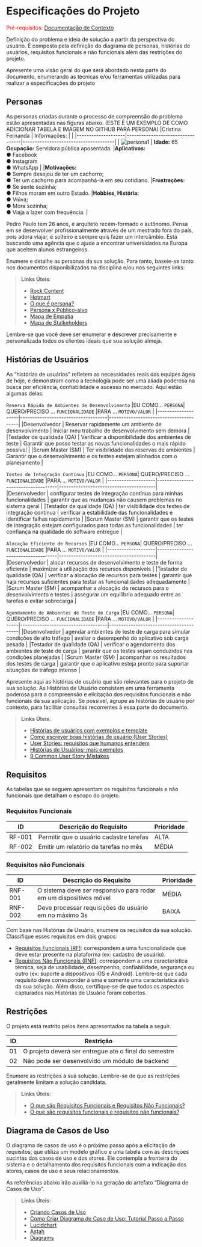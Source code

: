 # Especificações do Projeto

<span style="color:red">Pré-requisitos: <a href="1-Documentação de Contexto.md"> Documentação de Contexto</a></span>

Definição do problema e ideia de solução a partir da perspectiva do usuário. É composta pela definição do  diagrama de personas, histórias de usuários, requisitos funcionais e não funcionais além das restrições do projeto.

Apresente uma visão geral do que será abordado nesta parte do documento, enumerando as técnicas e/ou ferramentas utilizadas para realizar a especificações do projeto

## Personas

As personas criadas durante o processo de compreensão do problema estão apresentadas nas figuras abaixo. 
(ESTE É UM EXEMPLO DE COMO ADICIONAR TABELA E IMAGEM NO GITHUB PARA PERSONA)
|Cristina Fernanda      | Informações:                       |                                        |
|--------------------|----------------------------------|--------------------------------------|
| ![persona1](/src/imagens/persona1.jpg) | **Idade:** 65 <br> **Ocupação:** Servidora pública aposentada. |**Aplicativos:**<br>● Facebook  <br>● Instagram<br>● WhatsApp   |
|**Motivações:**<br>● Sempre desejou de ter um cachorro;<br>● Ter um cachorro para acompanhá-la em seu cotidiano. |**Frustrações:**<br>● Se sente sozinha; <br>● Filhos moram em outro Estado. |**Hobbies, História:**<br>● Viúva; <br>● Mora sozinha; <br>● Viaja a lazer com frequência. |

Pedro Paulo tem 26 anos, é arquiteto recém-formado e autônomo. Pensa em se desenvolver profissionalmente através de um mestrado fora do país, pois adora viajar, é solteiro e sempre quis fazer um intercâmbio. Está buscando uma agência que o ajude a encontrar universidades na Europa que aceitem alunos estrangeiros.

Enumere e detalhe as personas da sua solução. Para tanto, baseie-se tanto nos documentos disponibilizados na disciplina e/ou nos seguintes links:

> **Links Úteis**:
> - [Rock Content](https://rockcontent.com/blog/personas/)
> - [Hotmart](https://blog.hotmart.com/pt-br/como-criar-persona-negocio/)
> - [O que é persona?](https://resultadosdigitais.com.br/blog/persona-o-que-e/)
> - [Persona x Público-alvo](https://flammo.com.br/blog/persona-e-publico-alvo-qual-a-diferenca/)
> - [Mapa de Empatia](https://resultadosdigitais.com.br/blog/mapa-da-empatia/)
> - [Mapa de Stalkeholders](https://www.racecomunicacao.com.br/blog/como-fazer-o-mapeamento-de-stakeholders/)
>
Lembre-se que você deve ser enumerar e descrever precisamente e personalizada todos os clientes ideais que sua solução almeja.

## Histórias de Usuários

As “histórias de usuários” refletem as necessidades reais das equipes ágeis de hoje, e demonstram como a tecnologia pode ser uma aliada poderosa na busca por eficiência, confiabilidade e sucesso no mercado. Aqui estão algumas delas:

`Reserva Rápida de Ambientes de Desenvolvimento`
|EU COMO... `PERSONA`| QUERO/PRECISO ... `FUNCIONALIDADE` |PARA ... `MOTIVO/VALOR`                 |
|--------------------|------------------------------------|----------------------------------------|
|Desenvolvedor  | Reservar rapidamente um ambiente de desenvolvimento     | Iniciar meu trabalho de desenvolvimento sem demora         |
|Testador de qualidade (QA)       | Verificar a disponibilidade dos ambientes de teste                 | Garantir que posso testar as novas funcionalidades o mais rápido possível |
|Scrum Master (SM)  | Ter visibilidade das reservas de ambientes     | Garantir que o desenvolvimento e os testes estejam alinhados com o planejamento         |

`Testes de Integração Contínua`
|EU COMO... `PERSONA`| QUERO/PRECISO ... `FUNCIONALIDADE` |PARA ... `MOTIVO/VALOR`                 |
|--------------------|------------------------------------|----------------------------------------|
|Desenvolvedor  | configurar testes de integração contínua para minhas funcionalidades     | garantir que as mudanças não causem problemas no sistema geral         |
|Testador de qualidade (QA)       | ter visibilidade dos testes de integração contínua                 | verificar a estabilidade das funcionalidades e identificar falhas rapidamente |
|Scrum Master (SM)  | garantir que os testes de integração estejam configurados para todas as funcionalidades     | ter confiança na qualidade do software entregue         |

`Alocação Eficiente de Recursos`
|EU COMO... `PERSONA`| QUERO/PRECISO ... `FUNCIONALIDADE` |PARA ... `MOTIVO/VALOR`                 |
|--------------------|------------------------------------|----------------------------------------|
|Desenvolvedor  | alocar recursos de desenvolvimento e teste de forma eficiente     | maximizar a utilização dos recursos disponíveis         |
|Testador de qualidade (QA)       | verificar a alocação de recursos para testes                 | garantir que haja recursos suficientes para testar as funcionalidades adequadamente |
|Scrum Master (SM)  | acompanhar a alocação de recursos para o desenvolvimento e testes    | assegurar um equilíbrio adequado entre as tarefas e evitar sobrecarga         |

`Agendamento de Ambientes de Teste de Carga`
|EU COMO... `PERSONA`| QUERO/PRECISO ... `FUNCIONALIDADE` |PARA ... `MOTIVO/VALOR`                 |
|--------------------|------------------------------------|----------------------------------------|
|Desenvolvedor  | agendar ambientes de teste de carga para simular condições de alto tráfego     | avaliar o desempenho do aplicativo sob carga pesada         |
|Testador de qualidade (QA)       | verificar o agendamento dos ambientes de teste de carga                 | garantir que os testes sejam conduzidos nas condições planejadas |
|Scrum Master (SM)  | acompanhar os resultados dos testes de carga     | garantir que o aplicativo esteja pronto para suportar situações de tráfego intenso         |


Apresente aqui as histórias de usuário que são relevantes para o projeto de sua solução. As Histórias de Usuário consistem em uma ferramenta poderosa para a compreensão e elicitação dos requisitos funcionais e não funcionais da sua aplicação. Se possível, agrupe as histórias de usuário por contexto, para facilitar consultas recorrentes à essa parte do documento.

> **Links Úteis**:
> - [Histórias de usuários com exemplos e template](https://www.atlassian.com/br/agile/project-management/user-stories)
> - [Como escrever boas histórias de usuário (User Stories)](https://medium.com/vertice/como-escrever-boas-users-stories-hist%C3%B3rias-de-usu%C3%A1rios-b29c75043fac)
> - [User Stories: requisitos que humanos entendem](https://www.luiztools.com.br/post/user-stories-descricao-de-requisitos-que-humanos-entendem/)
> - [Histórias de Usuários: mais exemplos](https://www.reqview.com/doc/user-stories-example.html)
> - [9 Common User Story Mistakes](https://airfocus.com/blog/user-story-mistakes/)

## Requisitos

As tabelas que se seguem apresentam os requisitos funcionais e não funcionais que detalham o escopo do projeto.

### Requisitos Funcionais

|ID    | Descrição do Requisito  | Prioridade |
|------|-----------------------------------------|----|
|RF-001| Permitir que o usuário cadastre tarefas | ALTA | 
|RF-002| Emitir um relatório de tarefas no mês   | MÉDIA |

### Requisitos não Funcionais

|ID     | Descrição do Requisito  |Prioridade |
|-------|-------------------------|----|
|RNF-001| O sistema deve ser responsivo para rodar em um dispositivos móvel | MÉDIA | 
|RNF-002| Deve processar requisições do usuário em no máximo 3s |  BAIXA | 

Com base nas Histórias de Usuário, enumere os requisitos da sua solução. Classifique esses requisitos em dois grupos:

- [Requisitos Funcionais
 (RF)](https://pt.wikipedia.org/wiki/Requisito_funcional):
 correspondem a uma funcionalidade que deve estar presente na
  plataforma (ex: cadastro de usuário).
- [Requisitos Não Funcionais
  (RNF)](https://pt.wikipedia.org/wiki/Requisito_n%C3%A3o_funcional):
  correspondem a uma característica técnica, seja de usabilidade,
  desempenho, confiabilidade, segurança ou outro (ex: suporte a
  dispositivos iOS e Android).
Lembre-se que cada requisito deve corresponder à uma e somente uma
característica alvo da sua solução. Além disso, certifique-se de que
todos os aspectos capturados nas Histórias de Usuário foram cobertos.

## Restrições

O projeto está restrito pelos itens apresentados na tabela a seguir.

|ID| Restrição                                             |
|--|-------------------------------------------------------|
|01| O projeto deverá ser entregue até o final do semestre |
|02| Não pode ser desenvolvido um módulo de backend        |


Enumere as restrições à sua solução. Lembre-se de que as restrições geralmente limitam a solução candidata.

> **Links Úteis**:
> - [O que são Requisitos Funcionais e Requisitos Não Funcionais?](https://codificar.com.br/requisitos-funcionais-nao-funcionais/)
> - [O que são requisitos funcionais e requisitos não funcionais?](https://analisederequisitos.com.br/requisitos-funcionais-e-requisitos-nao-funcionais-o-que-sao/)

## Diagrama de Casos de Uso

O diagrama de casos de uso é o próximo passo após a elicitação de requisitos, que utiliza um modelo gráfico e uma tabela com as descrições sucintas dos casos de uso e dos atores. Ele contempla a fronteira do sistema e o detalhamento dos requisitos funcionais com a indicação dos atores, casos de uso e seus relacionamentos. 

As referências abaixo irão auxiliá-lo na geração do artefato “Diagrama de Casos de Uso”.

> **Links Úteis**:
> - [Criando Casos de Uso](https://www.ibm.com/docs/pt-br/elm/6.0?topic=requirements-creating-use-cases)
> - [Como Criar Diagrama de Caso de Uso: Tutorial Passo a Passo](https://gitmind.com/pt/fazer-diagrama-de-caso-uso.html/)
> - [Lucidchart](https://www.lucidchart.com/)
> - [Astah](https://astah.net/)
> - [Diagrams](https://app.diagrams.net/)
